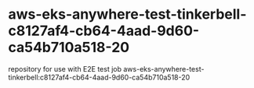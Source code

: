 # aws-eks-anywhere-test-tinkerbell-c8127af4-cb64-4aad-9d60-ca54b710a518-20
repository for use with E2E test job aws-eks-anywhere-test-tinkerbell:c8127af4-cb64-4aad-9d60-ca54b710a518-20

